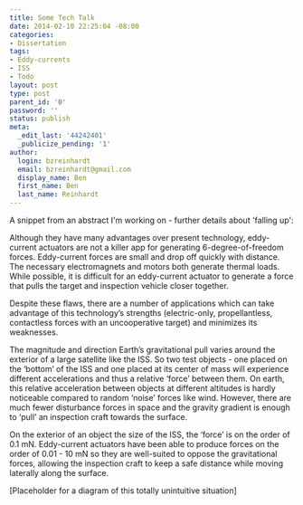 ```yaml
---
title: Some Tech Talk
date: 2014-02-10 22:25:04 -08:00
categories:
- Dissertation
tags:
- Eddy-currents
- ISS
- Todo
layout: post
type: post
parent_id: '0'
password: ''
status: publish
meta:
  _edit_last: '44242401'
  _publicize_pending: '1'
author:
  login: bzreinhardt
  email: bzreinhardt@gmail.com
  display_name: Ben
  first_name: Ben
  last_name: Reinhardt
---
```


<p dir="ltr">A snippet from an abstract I'm working on - further details about 'falling up':</p>
<p dir="ltr">Although they have many advantages over present technology, eddy-current actuators are not a killer app for generating 6-degree-of-freedom forces. Eddy-current forces are small and drop off quickly with distance. The necessary electromagnets and motors both generate thermal loads. While possible, it is difficult for an eddy-current actuator to generate a force that pulls the target and inspection vehicle closer together.</p>
<p>Despite these flaws, there are a number of applications which can take advantage of this technology’s strengths (electric-only, propellantless, contactless forces with an uncooperative target) and minimizes its weaknesses.</p>
<p dir="ltr">The magnitude and direction Earth’s gravitational pull varies around the exterior of a large satellite like the ISS. So two test objects - one placed on the ‘bottom’ of the ISS and one placed at its center of mass will experience different accelerations and thus a relative ‘force’ between them. On earth, this relative acceleration between objects at different altitudes is hardly noticeable compared to random ‘noise’ forces like wind. However, there are much fewer disturbance forces in space and the gravity gradient is enough to ‘pull’ an inspection craft towards the surface.</p>
<p dir="ltr">On the exterior of an object the size of the ISS, the ‘force’ is on the order of 0.1 mN. Eddy-current actuators have been able to produce forces on the order of 0.01 - 10 mN so they are well-suited to oppose the gravitational forces, allowing the inspection craft to keep a safe distance while moving laterally along the surface.</p>
<p dir="ltr">[Placeholder for a diagram of this totally unintuitive situation]</p>

